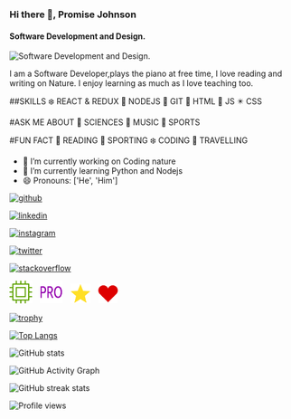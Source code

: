 
### Hi there 👋, Promise Johnson
#### Software Development and Design.
![Software Development and Design.](https://cdn.pixabay.com/photo/2019/12/18/05/19/hacker-4703109_960_720.jpg)

I am a Software Developer,plays the piano at free time, I love reading and writing on Nature. I enjoy learning as much as I love teaching too.

##SKILLS
❄️ REACT & REDUX
💎 NODEJS
🎡 GIT
📱 HTML
🏧 JS
✴️ CSS

#ASK ME ABOUT
🎡 SCIENCES
🎹 MUSIC
🏈 SPORTS

#FUN FACT
📑 READING
🏈 SPORTING
❄️ CODING
🚀 TRAVELLING


- 🔭 I’m currently working on Coding nature 
- 🌱 I’m currently learning Python and Nodejs 
- 😄 Pronouns: ['He', 'Him'] 

[<img src='https://cdn.jsdelivr.net/npm/simple-icons@3.0.1/icons/github.svg' alt='github' height='40'>](https://github.com/promise-J)

[<img src='https://cdn.jsdelivr.net/npm/simple-icons@3.0.1/icons/linkedin.svg' alt='linkedin' height='40'>](https://www.linkedin.com/in/promise-chiemela-788887142/)  

[<img src='https://cdn.jsdelivr.net/npm/simple-icons@3.0.1/icons/instagram.svg' alt='instagram' height='40'>](https://www.instagram.com/promise_johnson1111/)  

[<img src='https://cdn.jsdelivr.net/npm/simple-icons@3.0.1/icons/twitter.svg' alt='twitter' height='40'>](https://twitter.com/Promise94353263)  

[<img src='https://cdn.jsdelivr.net/npm/simple-icons@3.0.1/icons/stackoverflow.svg' alt='stackoverflow' height='40'>](https://stackoverflow.com/users/U01AR54R3KK)  

<a href='https://docs.github.com/en/developers'><img src='https://raw.githubusercontent.com/acervenky/animated-github-badges/master/assets/devbadge.gif' width='40' height='40'></a> <a href='https://github.com/pricing'><img src='https://raw.githubusercontent.com/acervenky/animated-github-badges/master/assets/pro.gif' width='40' height='40'></a> <a href='https://stars.github.com/'><img src='https://raw.githubusercontent.com/acervenky/animated-github-badges/master/assets/starbadge.gif' width='35' height='35'></a> <a href='https://docs.github.com/en/github/supporting-the-open-source-community-with-github-sponsors'><img src='https://raw.githubusercontent.com/acervenky/animated-github-badges/master/assets/sponsorbadge.gif' width='35' height='35'></a> 

[![trophy](https://github-profile-trophy.vercel.app/?username=promise-J)](https://github.com/ryo-ma/github-profile-trophy)

[![Top Langs](https://github-readme-stats.vercel.app/api/top-langs/?username=promise-J)](https://github.com/anuraghazra/github-readme-stats)

![GitHub stats](https://github-readme-stats.vercel.app/api?username=promise-J&show_icons=true)  

![GitHub Activity Graph](https://activity-graph.herokuapp.com/graph?username=promise-J)  

![GitHub streak stats](https://github-readme-streak-stats.herokuapp.com/?user=promise-J)  

![Profile views](https://gpvc.arturio.dev/promise-J)  
